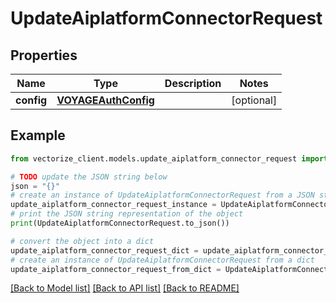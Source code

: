 # UpdateAiplatformConnectorRequest


## Properties

Name | Type | Description | Notes
------------ | ------------- | ------------- | -------------
**config** | [**VOYAGEAuthConfig**](VOYAGEAuthConfig.md) |  | [optional] 

## Example

```python
from vectorize_client.models.update_aiplatform_connector_request import UpdateAiplatformConnectorRequest

# TODO update the JSON string below
json = "{}"
# create an instance of UpdateAiplatformConnectorRequest from a JSON string
update_aiplatform_connector_request_instance = UpdateAiplatformConnectorRequest.from_json(json)
# print the JSON string representation of the object
print(UpdateAiplatformConnectorRequest.to_json())

# convert the object into a dict
update_aiplatform_connector_request_dict = update_aiplatform_connector_request_instance.to_dict()
# create an instance of UpdateAiplatformConnectorRequest from a dict
update_aiplatform_connector_request_from_dict = UpdateAiplatformConnectorRequest.from_dict(update_aiplatform_connector_request_dict)
```
[[Back to Model list]](../README.md#documentation-for-models) [[Back to API list]](../README.md#documentation-for-api-endpoints) [[Back to README]](../README.md)


